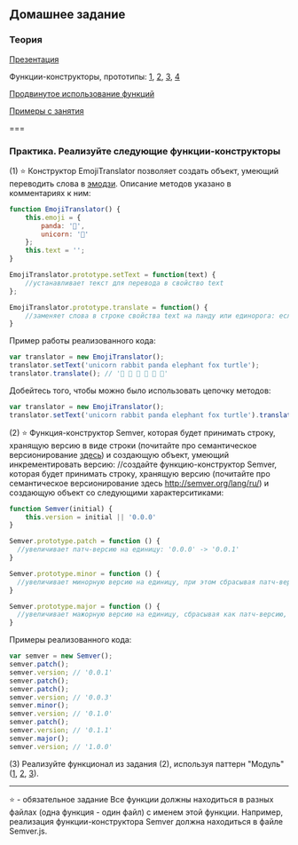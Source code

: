 ## Домашнее задание

### Теория

[Презентация](https://docs.google.com/presentation/d/17-H9P-4jUph_B1RTRQgP3KDuxASkGM-jYXZIKdXTh4g/edit?usp=sharing)

Функции-конструкторы, прототипы: [1](https://learn.javascript.ru/prototype), [2](https://learn.javascript.ru/new-prototype), [3](https://learn.javascript.ru/native-prototypes), [4](https://learn.javascript.ru/classes)

[Продвинутое использование функций](https://karmazzin.gitbooks.io/eloquentjavascript_ru/content/chapters/chapter5.html)

[Примеры с занятия](/example.js)

===
### Практика. Реализуйте следующие функции-конструкторы

(1) ⭐ Конструктор EmojiTranslator позволяет создать объект, умеющий переводить слова в [эмодзи](https://ru.wikipedia.org/wiki/%D0%AD%D0%BC%D0%BE%D0%B4%D0%B7%D0%B8). Описание методов указано в комментариях к ним:

```javascript
function EmojiTranslator() {
    this.emoji = {
        panda: '🐼',
        unicorn: '🦄'
    };
    this.text = '';
}

EmojiTranslator.prototype.setText = function(text) {
    //устанавливает текст для перевода в свойство text
};

EmojiTranslator.prototype.translate = function() {
    //заменяет слова в строке свойства text на панду или единорога: если слово начинается на 'a', 'e', 'i', 'o', 'u' или 'y' - то единорог, иначе - панда.
}
```

Пример работы реализованного кода:

```javascript
var translator = new EmojiTranslator();
translator.setText('unicorn rabbit panda elephant fox turtle');
translator.translate(); // '🦄 🐼 🐼 🦄 🐼 🐼'
```

Добейтесь того, чтобы можно было использовать цепочку методов:

```javascript
var translator = new EmojiTranslator();
translator.setText('unicorn rabbit panda elephant fox turtle').translate(); // '🦄 🐼 🐼 🦄 🐼 🐼'
```

(2) ⭐ Функция-конструктор Semver, которая будет принимать строку, хранящую версию в виде строки (почитайте про семантическое версионирование [здесь](http://semver.org/lang/ru/)) и создающую объект, умеющий инкрементировать версию:
//создайте функцию-конструктор Semver, которая будет принимать строку, хранящую версию (почитайте про семантическое версионирование здесь http://semver.org/lang/ru/) и создающую объект со следующими характерситиками:

```javascript
function Semver(initial) {
    this.version = initial || '0.0.0'
}

Semver.prototype.patch = function () {
  //увеличивает патч-версию на единицу: '0.0.0' -> '0.0.1'
}

Semver.prototype.minor = function () {
  //увеличивает минорную версию на единицу, при этом сбрасывая патч-версию до нуля: '0.0.1' -> '0.1.0'
}

Semver.prototype.major = function () {
  //увеличивает мажорную версию на единицу, сбрасывая как патч-версию, таки и минорную версию до нуля: '0.1.1' -> '1.0.0'
}
```

Примеры реализованного кода:

```javascript
var semver = new Semver();
semver.patch();
semver.version; // '0.0.1'
semver.patch();
semver.patch();
semver.version; // '0.0.3'
semver.minor();
semver.version; // '0.1.0'
semver.patch();
semver.version; // '0.1.1'
semver.major();
semver.version; // '1.0.0'
```

(3) Реализуйте функционал из задания (2), используя паттерн "Модуль" ([1](https://github.com/spalah-01-2017/modules_classes/blob/master/example.js#L16-L28), [2](http://monsterlessons.com/project/lessons/module-pattiern-v-javascript), [3](https://learn.javascript.ru/closures-module#приём-проектирования-модуль)).

___
⭐ - обязательное задание
Все функции должны находиться в разных файлах (одна функция - один файл) с именем этой функции. Например, реализация функции-конструктора Semver должна находиться в файле Semver.js.
